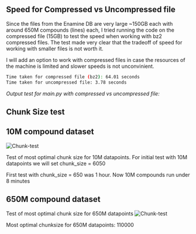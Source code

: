 
## Speed for Compressed vs Uncompressed file

Since the files from the Enamine DB are very large ~150GB each with around 650M compounds (lines) each, I tried running the code on the compressed file (15GB) to test the speed when working with bz2 compressed files. The test made very clear that the tradeoff of speed for working with smaller files is not worth it. 

I will add an option to work with compressed files in case the resources of the machine is limited and slower speeds is not unconvinient. 

```bash
Time taken for compressed file (bz2): 64.01 seconds
Time taken for uncompressed file: 3.78 seconds
```
*Output test for main.py with compressed vs uncompressed file:*



## Chunk Size test

## 10M compound dataset
![Chunk-test](../images/image.png)

Test of most optimal chunk size for 10M datapoints. For initial test with 10M datapoints we will set chunk_size = 6050

First test with chunk_size = 650 was 1 hour. 
Now 10M compounds run under 8 minutes

## 650M compound dataset

Test of most optimal chunk size for 650M datapoints
![Chunk-test](../images/Figure_1.png)

Most optimal chunksize for 650M datapoints: 110000
